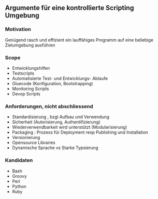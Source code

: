 
## Argumente für eine kontrollierte Scripting Umgebung

### Motivation

Genügend rasch und effizient ein lauffähiges Programm auf eine beliebige
Zielumgebung ausführen

### Scope

- Entwicklungshilfen
- Testscripts
- Automatisierte Test- und Entwicklungs- Ablaufe
- Gluecode (Konfiguration, Bootstrapping)
- Monitoring Scripts
- Devop Scripts 


### Anforderungen, nicht abschliessend

- Standardisierung , bzgl Aufbau und Verwendung
- Sicherheit (Autorisierung, Authentifizierung)
- Wiederverwendbarkeit wird unterstützt (Modularisierung)
- Packaging : Prozess für Deployment resp Publishing und Installation
- Versionierung 
- Opensource Libraries 
- Dynamische Sprache vs Starke Typsierung

### Kandidaten

- Bash
- Groovy
- Perl
- Python
- Ruby

